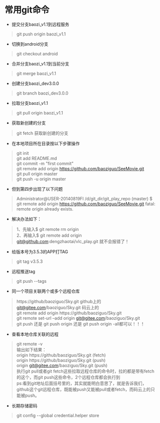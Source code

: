 # 常用git命令

* 提交分支baozi_v1.1到远程服务
>git push origin baozi_v1.1
* 切换到android分支
>git checkout android
* 合并分支baozi_v1.1到当前分支
>git merge baozi_v1.1
* 创建分支baozi_dev3.0.0
>git branch baozi_dev3.0.0
* 拉取分支baozi_v1.1
>git pull origin baozi_v1.1
* 获取新创建的分支
>git fetch 获取新创建的分支

* 在本地项目所在目录按以下步骤操作
>git init<br>
git add README.md<br>
git commit -m "first commit"<br>
git remote add origin https://github.com/baoziguo/SeeMovie.git<br>
git pull origin master<br>
git push -u origin master<br>

* 但到第四步出现了以下问题

>Administrator@USER-20140819FI /d/git_dir/git_play_repo (master)
$ git remote add origin https://github.com/baoziguo/SeeMovie.git
fatal: remote origin already exists.
* 解决办法如下：

>1、先输入$ git remote rm origin<br>
2、再输入$ git remote add origin git@github.com:dengzhaotai/vlc_play.git 就不会报错了！

* 给版本号为3.5.3的APP打TAG
>git tag v3.5.3
* 远程推送tag
>git push --tags

* 同一个项目关联两个或多个远程仓库
>https://github/baoziguo/Sky.git github上的<br>
git@gitee.com/baoziguo/Sky.git 码云上的<br>
git remote add origin https://github/baoziguo/Sky.git<br>
git remote set-url –add origin git@gitee.com/baoziguo/Sky.git<br>
git push 还是 git push origin 还是 git push origin -all都可以！！！

* 查看本地仓库关联的远程
>git remote -v<br>
输出如下结果：<br>
origin  https://github/baoziguo/Sky.git (fetch)<br>
origin  https://github/baoziguo/Sky.git (push)<br>
origin  git@gitee.com/baoziguo/Sky.git (push)<br>
执行git pull或者git fetch这些拉取远程仓库的命令时，拉的都是带有fetch的这个，而git push这些命令，2个远程仓库都会执行到<br>
ps:看到git地址后面括号里的，其实就能明白意思了，就是告诉我们，github这个git远程仓库，既能被push又能被pull或者fetch，而码云上的只能被push。

* 长期存储密码
>git config --global credential.helper store
